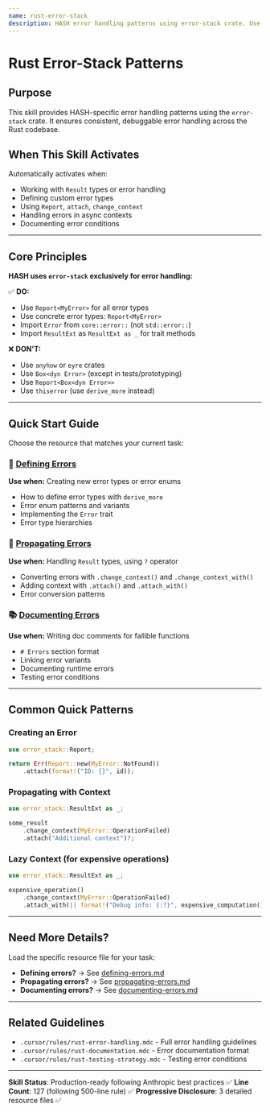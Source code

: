 ```yaml
---
name: rust-error-stack
description: HASH error handling patterns using error-stack crate. Use when working with Result types, Report types, defining custom errors, propagating errors with change_context, adding context with attach, implementing Error trait, or documenting error conditions in Rust code.
---
```


# Rust Error-Stack Patterns

## Purpose

This skill provides HASH-specific error handling patterns using the `error-stack` crate. It ensures consistent, debuggable error handling across the Rust codebase.

## When This Skill Activates

Automatically activates when:

- Working with `Result` types or error handling
- Defining custom error types
- Using `Report`, `attach`, `change_context`
- Handling errors in async contexts
- Documenting error conditions

---

## Core Principles

**HASH uses `error-stack` exclusively for error handling:**

✅ **DO:**

- Use `Report<MyError>` for all error types
- Use concrete error types: `Report<MyError>`
- Import `Error` from `core::error::` (not `std::error::`)
- Import `ResultExt` as `ResultExt as _` for trait methods

❌ **DON'T:**

- Use `anyhow` or `eyre` crates
- Use `Box<dyn Error>` (except in tests/prototyping)
- Use `Report<Box<dyn Error>>`
- Use `thiserror` (use `derive_more` instead)

---

## Quick Start Guide

Choose the resource that matches your current task:

### 📝 [Defining Errors](resources/defining-errors.md)

**Use when:** Creating new error types or error enums

- How to define error types with `derive_more`
- Error enum patterns and variants
- Implementing the `Error` trait
- Error type hierarchies

### 🔄 [Propagating Errors](resources/propagating-errors.md)

**Use when:** Handling `Result` types, using `?` operator

- Converting errors with `.change_context()` and `.change_context_with()`
- Adding context with `.attach()` and `.attach_with()`
- Error conversion patterns

### 📚 [Documenting Errors](resources/documenting-errors.md)

**Use when:** Writing doc comments for fallible functions

- `# Errors` section format
- Linking error variants
- Documenting runtime errors
- Testing error conditions

---

## Common Quick Patterns

### Creating an Error

```rust
use error_stack::Report;

return Err(Report::new(MyError::NotFound))
    .attach(format!("ID: {}", id));
```

### Propagating with Context

```rust
use error_stack::ResultExt as _;

some_result
    .change_context(MyError::OperationFailed)
    .attach("Additional context")?;
```

### Lazy Context (for expensive operations)

```rust
use error_stack::ResultExt as _;

expensive_operation()
    .change_context(MyError::OperationFailed)
    .attach_with(|| format!("Debug info: {:?}", expensive_computation()))?;
```

---

## Need More Details?

Load the specific resource file for your task:

- **Defining errors?** → See [defining-errors.md](resources/defining-errors.md)
- **Propagating errors?** → See [propagating-errors.md](resources/propagating-errors.md)
- **Documenting errors?** → See [documenting-errors.md](resources/documenting-errors.md)

---

## Related Guidelines

- `.cursor/rules/rust-error-handling.mdc` - Full error handling guidelines
- `.cursor/rules/rust-documentation.mdc` - Error documentation format
- `.cursor/rules/rust-testing-strategy.mdc` - Testing error conditions

---

**Skill Status**: Production-ready following Anthropic best practices ✅
**Line Count**: 127 (following 500-line rule) ✅
**Progressive Disclosure**: 3 detailed resource files ✅
